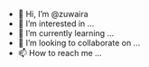- 👋 Hi, I’m @zuwaira
- 👀 I’m interested in ...
- 🌱 I’m currently learning ...
- 💞️ I’m looking to collaborate on ...
- 📫 How to reach me ...

<!---
zuwaira/zuwaira is a ✨ special ✨ repository because its `README.md` (this file) appears on your GitHub profile.
You can click the Preview link to take a look at your changes.
--->
